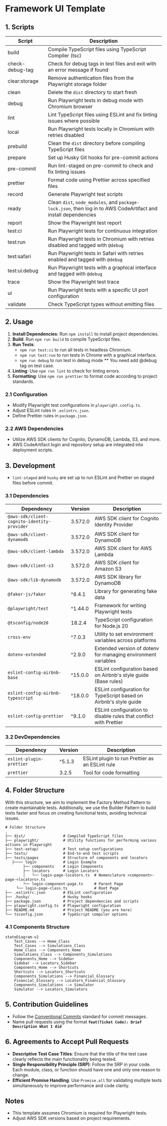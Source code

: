 # Framework UI Template

## 1. Scripts

| Script          | Description                                                                                                     |
| --------------- | --------------------------------------------------------------------------------------------------------------- |
| build           | Compile TypeScript files using TypeScript Compiler (tsc)                                                        |
| check-debug-tag | Check for debug tags in test files and exit with an error message if found                                      |
| clear:storage   | Remove authentication files from the Playwright storage folder                                                  |
| clean           | Delete the `dist` directory to start fresh                                                                      |
| debug           | Run Playwright tests in debug mode with Chromium browser                                                        |
| lint            | Lint TypeScript files using ESLint and fix linting issues where possible                                        |
| local           | Run Playwright tests locally in Chromium with retries disabled                                                  |
| prebuild        | Clean the `dist` directory before compiling TypeScript files                                                    |
| prepare         | Set up Husky Git hooks for pre-commit actions                                                                   |
| pre-commit      | Run lint-staged on pre-commit to check and fix linting issues                                                   |
| prettier        | Format code using Prettier across specified files                                                               |
| record          | Generate Playwright test scripts                                                                                |
| ready           | Clean `dist`, `node_modules`, and `package-lock.json`, then log in to AWS CodeArtifact and install dependencies |
| report          | Show the Playwright test report                                                                                 |
| test:ci         | Run Playwright tests for continuous integration                                                                 |
| test:run        | Run Playwright tests in Chromium with retries disabled and tagged with `@debug`                                 |
| test:safari     | Run Playwright tests in Safari with retries enabled and tagged with `@debug`                                    |
| test:ui:debug   | Run Playwright tests with a graphical interface and tagged with `@debug`                                        |
| trace           | Show the Playwright test trace                                                                                  |
| ui              | Run Playwright tests with a specific UI port configuration                                                      |
| validate        | Check TypeScript types without emitting files                                                                   |

## 2. Usage

1. **Install Dependencies**: Run `npm install` to install project dependencies.
2. **Build**: Run `npm run build` to compile TypeScript files.
3. **Run Tests**:
   - `npm run test:ci` to run all tests in headless Chromium.
   - `npm run test:run` to run tests in Chrome with a graphical interface.
   - `npm run debug` to run test in debug mode \*\* You need add @debug tag on test case.
4. **Linting**: Use `npm run lint` to check for linting errors.
5. **Formatting**: Use `npm run prettier` to format code according to project standards.

### 2.1 Configuration

- Modify Playwright test configurations in `playwright.config.ts`.
- Adjust ESLint rules in `.eslintrc.json`.
- Define Prettier rules in `package.json`.

### 2.2 AWS Dependencies

- Utilize AWS SDK clients for Cognito, DynamoDB, Lambda, S3, and more.
- AWS CodeArtifact login and repository setup are integrated into deployment scripts.

## 3. Development

- `lint-staged` and `husky` are set up to run ESLint and Prettier on staged files before commit.

### 3.1 Dependencies

| Dependency                                  | Version | Description                                                       |
| ------------------------------------------- | ------- | ----------------------------------------------------------------- |
| `@aws-sdk/client-cognito-identity-provider` | 3.572.0 | AWS SDK client for Cognito Identity Provider                      |
| `@aws-sdk/client-dynamodb`                  | 3.572.0 | AWS SDK client for DynamoDB                                       |
| `@aws-sdk/client-lambda`                    | 3.572.0 | AWS SDK client for AWS Lambda                                     |
| `@aws-sdk/client-s3`                        | 3.572.0 | AWS SDK client for Amazon S3                                      |
| `@aws-sdk/lib-dynamodb`                     | 3.572.0 | AWS SDK library for DynamoDB                                      |
| `@faker-js/faker`                           | ^8.4.1  | Library for generating fake data                                  |
| `@playwright/test`                          | ^1.44.0 | Framework for writing Playwright tests                            |
| `@tsconfig/node20`                          | 18.2.4  | TypeScript configuration for Node.js 20                           |
| `cross-env`                                 | ^7.0.3  | Utility to set environment variables across platforms             |
| `dotenv-extended`                           | ^2.9.0  | Extended version of dotenv for managing environment variables     |
| `eslint-config-airbnb-base`                 | ^15.0.0 | ESLint configuration based on Airbnb's style guide (Base rules)   |
| `eslint-config-airbnb-typescript`           | ^18.0.0 | ESLint configuration for TypeScript based on Airbnb's style guide |
| `eslint-config-prettier`                    | ^9.1.0  | ESLint configuration to disable rules that conflict with Prettier |

### 3.2 DevDependencies

| Dependency               | Version | Description                                     |
| ------------------------ | ------- | ----------------------------------------------- |
| `eslint-plugin-prettier` | ^5.1.3  | ESLint plugin to run Prettier as an ESLint rule |
| `prettier`               | 3.2.5   | Tool for code formatting                        |

## 4. Folder Structure

With this structure, we aim to implement the Factory Method Pattern to create maintainable tests. Additionally, we use the Builder Pattern to build tests faster and focus on creating functional tests, avoiding technical issues.

```
# Folder Structure
.
├── dist/                 # Compiled TypeScript files
├── playwright/           # Utility functions for performing various actions in Playwright
├── test-setup/           # Test setup configurations
├── tests/                # End-to-end test scripts
├── tests/pages           # Structure of components and locators
   ├──── login            # Login Example
        ├── components    # Login Components
        ├── locators      # Login Locators
        │   └── login-page-locators.ts  # Nomenclature <component>-page-<locators>.ts
        └── login-component-page.ts     # Parent Page
     └── login-page-class.ts            # Root Page
├── .eslintrc.json        # ESLint configuration
├── .husky/               # Husky hooks
├── package.json          # Project dependencies and scripts
├── playwright.config.ts  # Playwright configuration
├── README.md             # Project README (you are here)
└── tsconfig.json         # TypeScript compiler options
```

### 4.1 Components Structure

```mermaid
stateDiagram-v2
    Test_Cases --> Home_Class
    Test_Cases --> Simulations_Class
    Home_Class --> Components_Home
    Simulations_Class --> Components_Simulations
    Components_Home --> Sidebar
    Sidebar --> Locators_Sidebar
    Components_Home --> Shortcuts
    Shortcuts --> Locators_Shortcuts
    Components_Simulations --> Financial_Glossary
    Financial_Glossary --> Locators_Financial_Glossary
    Components_Simulations --> Simulator
    Simulator --> Locators_Simulators
```

## 5. Contribution Guidelines

- Follow the [Conventional Commits](https://www.conventionalcommits.org/en/v1.0.0/) standard for commit messages.
- Name pull requests using the format **`feat(Ticket Code): Brief Description What I did`**

## 6. Agreements to Accept Pull Requests

- **Descriptive Test Case Titles**: Ensure that the title of the test case clearly reflects the main functionality being tested.
- **Single Responsibility Principle (SRP)**: Follow the SRP in your code. Each module, class, or function should have one and only one reason to change.
- **Efficient Promise Handling**: Use `Promise.all` for validating multiple texts simultaneously to improve performance and code clarity.

## Notes

- This template assumes Chromium is required for Playwright tests.
- Adjust AWS SDK versions based on project requirements.
